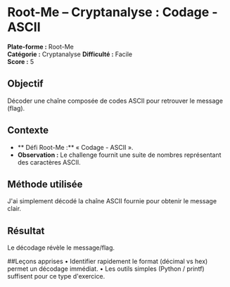 # Root-Me – Cryptanalyse : Codage - ASCII
**Plate-forme :** Root-Me  
**Catégorie :** Cryptanalyse 
**Difficulté :** Facile  
**Score :** 5  

## Objectif
Décoder une chaîne composée de codes ASCII pour retrouver le message (flag).

## Contexte
- ** Défi Root-Me :** « Codage - ASCII ».  
- **Observation :** Le challenge fournit une suite de nombres représentant des caractères ASCII.

## Méthode utilisée
J'ai simplement décodé la chaîne ASCII fournie pour obtenir le message clair.

## Résultat
Le décodage révèle le message/flag.

##Leçons apprises
•	Identifier rapidement le format (décimal vs hex) permet un décodage immédiat.
•	Les outils simples (Python / printf) suffisent pour ce type d'exercice.
